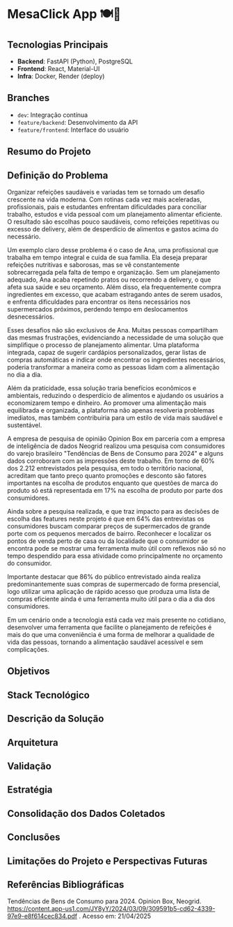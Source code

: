 # MesaClick App 🍽️🚀

## Tecnologias Principais
- **Backend**: FastAPI (Python), PostgreSQL
- **Frontend**: React, Material-UI
- **Infra**: Docker, Render (deploy)

## Branches
- `dev`: Integração contínua
- `feature/backend`: Desenvolvimento da API
- `feature/frontend`: Interface do usuário


## Resumo do Projeto



## Definição do Problema

Organizar refeições saudáveis e variadas tem se tornado um desafio crescente na vida moderna. Com rotinas cada vez mais aceleradas, profissionais, pais e estudantes enfrentam dificuldades para conciliar trabalho, estudos e vida pessoal com um planejamento alimentar eficiente. O resultado são escolhas pouco saudáveis, como refeições repetitivas ou excesso de delivery, além de desperdício de alimentos e gastos acima do necessário.

Um exemplo claro desse problema é o caso de Ana, uma profissional que trabalha em tempo integral e cuida de sua família. Ela deseja preparar refeições nutritivas e saborosas, mas se vê constantemente sobrecarregada pela falta de tempo e organização. Sem um planejamento adequado, Ana acaba repetindo pratos ou recorrendo a delivery, o que afeta sua saúde e seu orçamento. Além disso, ela frequentemente compra ingredientes em excesso, que acabam estragando antes de serem usados, e enfrenta dificuldades para encontrar os itens necessários nos supermercados próximos, perdendo tempo em deslocamentos desnecessários.

Esses desafios não são exclusivos de Ana. Muitas pessoas compartilham das mesmas frustrações, evidenciando a necessidade de uma solução que simplifique o processo de planejamento alimentar. Uma plataforma integrada, capaz de sugerir cardápios personalizados, gerar listas de compras automáticas e indicar onde encontrar os ingredientes necessários, poderia transformar a maneira como as pessoas lidam com a alimentação no dia a dia.

Além da praticidade, essa solução traria benefícios econômicos e ambientais, reduzindo o desperdício de alimentos e ajudando os usuários a economizarem tempo e dinheiro. Ao promover uma alimentação mais equilibrada e organizada, a plataforma não apenas resolveria problemas imediatos, mas também contribuiria para um estilo de vida mais saudável e sustentável.

A empresa de pesquisa de opinião Opinion Box em parceria com a empresa de inteligência de dados Neogrid realizou uma pesquisa com consumidores do varejo brasileiro "Tendências de Bens de Consumo para 2024" e alguns dados corroboram com as impressões deste trabalho. Em torno de 60% dos 2.212 entrevistados pela pesquisa, em todo o território nacional, acreditam que tanto preço quanto promoções e desconto são fatores importantes na escolha de produtos enquanto que questões de marca do produto só está representada em 17% na escolha de produto por parte dos consumidores.

Ainda sobre a pesquisa realizada, e que traz impacto para as decisões de escolha das features neste projeto é que em 64% das entrevistas os consumidores buscam comparar preços de supermercados de grande porte com os pequenos mercados de bairro. Reconhecer e localizar os pontos de venda perto de casa ou da localidade que o consumidor se encontra pode se mostrar uma ferramenta muito útil com reflexos não só no tempo despendido para essa atividade como principalmente no orçamento do consumidor. 

Importante destacar que 86% do público entrevistado ainda realiza predominantemente suas compras de supermercado de forma presencial, logo utilizar uma aplicação de rápido acesso que produza uma lista de compras eficiente ainda é uma ferramenta muito útil para o dia a dia dos consumidores.

Em um cenário onde a tecnologia está cada vez mais presente no cotidiano, desenvolver uma ferramenta que facilite o planejamento de refeições é mais do que uma conveniência é uma forma de melhorar a qualidade de vida das pessoas, tornando a alimentação saudável acessível e sem complicações.


## Objetivos



## Stack Tecnológico



## Descrição da Solução 



## Arquitetura



## Validação



## Estratégia



## Consolidação dos Dados Coletados



## Conclusões



## Limitações do Projeto e Perspectivas Futuras



## Referências Bibliográficas

Tendências de Bens de Consumo para 2024. Opinion Box, Neogrid. https://content.app-us1.com/JY8yY/2024/03/09/309591b5-cd62-4339-97e9-e8f614cec834.pdf . Acesso em: 21/04/2025